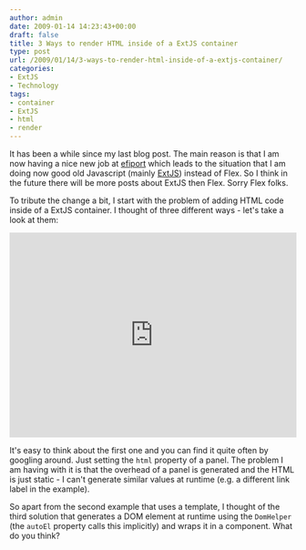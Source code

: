 ```yaml
---
author: admin
date: 2009-01-14 14:23:43+00:00
draft: false
title: 3 Ways to render HTML inside of a ExtJS container
type: post
url: /2009/01/14/3-ways-to-render-html-inside-of-a-extjs-container/
categories:
- ExtJS
- Technology
tags:
- container
- ExtJS
- html
- render
---
```


It has been a while since my last blog post. The main reason is that I am now having a nice new job at [efiport](http://www.efiport.de/) which leads to the situation that I am doing now good old Javascript (mainly [ExtJS](http://extjs.com/)) instead of Flex. 
So I think in the future there will be more posts about ExtJS then Flex. Sorry Flex folks.

To tribute the change a bit, I start with the problem of adding HTML code inside of a ExtJS container.
I thought of three different ways - let's take a look at them:

<iframe src="http://jsfiddle.net/JZG56/embedded/" style="width: 100%; height: 360px" allowfullscreen="allowfullscreen" frameborder="0"></iframe>

It's easy to think about the first one and you can find it quite often by googling around. Just setting the `html` property of a panel. The problem I am having with it is that the overhead of a panel is generated and the HTML is just static - I can't generate similar values at runtime (e.g. a different link label in the example).

So apart from the second example that uses a template, I thought of the third solution that generates a DOM element at runtime using the `DomHelper` (the `autoEl` property calls this implicitly) and wraps it in a component. What do you think?
